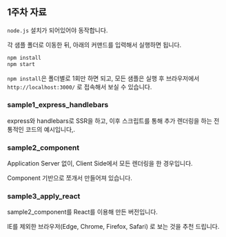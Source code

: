 ## 1주차 자료

`node.js` 설치가 되어있어야 동작합니다.

각 샘플 폴더로 이동한 뒤, 아래의 커맨드를 입력해서 실행하면 됩니다.

```sh
npm install
npm start
```

`npm install`은 폴더별로 1회만 하면 되고, 모든 샘플은 실행 후 브라우저에서 `http://localhost:3000/` 로 접속해서 보실 수 있습니다.

### sample1_express_handlebars

express와 handlebars로 SSR을 하고, 이후 스크립트를 통해 추가 렌더링을 하는 전통적인 코드의 예시입니다,.

### sample2_component

Application Server 없이, Client Side에서 모든 렌더링을 한 경우입니다.

Component 기반으로 쪼개서 만들어져 있습니다.

### sample3_apply_react

sample2_component를 React를 이용해 만든 버전입니다.

IE를 제외한 브라우저(Edge, Chrome, Firefox, Safari) 로 보는 것을 추천 드립니다.